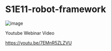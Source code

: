 # S1E11-robot-framework

![image](https://user-images.githubusercontent.com/89974862/145591105-8edc612e-003e-461c-b88a-a4440fba9c19.png)

Youtube Webinar Video

https://youtu.be/7EMnR5ZLZVU
